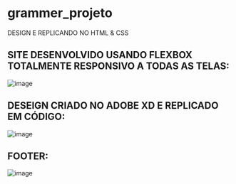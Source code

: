 # grammer_projeto
DESIGN E REPLICANDO NO HTML &amp; CSS


## SITE DESENVOLVIDO USANDO FLEXBOX TOTALMENTE RESPONSIVO A TODAS AS TELAS:

![image](https://user-images.githubusercontent.com/75913301/148010000-5b582796-9a87-4b50-b751-ff100d44dbaf.png)

## DESEIGN CRIADO NO ADOBE XD E REPLICADO EM CÓDIGO:

![image](https://user-images.githubusercontent.com/75913301/148010052-f51a4a94-b70a-4c27-8a3c-f72153164ec1.png)

## FOOTER:

![image](https://user-images.githubusercontent.com/75913301/148010119-b4b89ace-166f-4a30-a677-f0cf6d5663e5.png)


